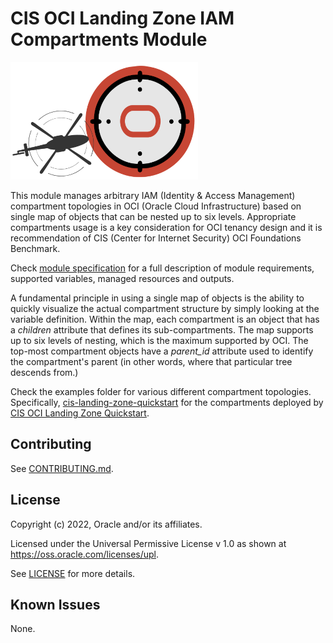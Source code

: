 # CIS OCI Landing Zone IAM Compartments Module

![Landing Zone logo](./images/landing_zone_300.png)

This module manages arbitrary IAM (Identity & Access Management) compartment topologies in OCI (Oracle Cloud Infrastructure) based on single map of objects that can be nested up to six levels. Appropriate compartments usage is a key consideration for OCI tenancy design and it is recommendation of CIS (Center for Internet Security) OCI Foundations Benchmark. 

Check [module specification](./SPEC.md) for a full description of module requirements, supported variables, managed resources and outputs.

A fundamental principle in using a single map of objects is the ability to quickly visualize the actual compartment structure by simply looking at the variable definition. Within the map, each compartment is an object that has a *children* attribute that defines its sub-compartments. The map supports up to six levels of nesting, which is the maximum supported by OCI. The top-most compartment objects have a *parent_id* attribute used to identify the compartment's parent (in other words, where that particular tree descends from.)

Check the examples folder for various different compartment topologies. Specifically, [cis-landing-zone-quickstart](./examples/cis-landing-zone-quickstart/README.md) for the compartments deployed by [CIS OCI Landing Zone Quickstart](https://github.com/oracle-quickstart/oci-cis-landingzone-quickstart).

## Contributing
See [CONTRIBUTING.md](./CONTRIBUTING.md).

## License
Copyright (c) 2022, Oracle and/or its affiliates.

Licensed under the Universal Permissive License v 1.0 as shown at https://oss.oracle.com/licenses/upl.

See [LICENSE](./LICENSE) for more details.

## Known Issues
None.
